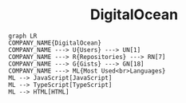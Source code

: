 <h1 align="center">DigitalOcean</h1>

```mermaid
graph LR
COMPANY_NAME{DigitalOcean}
COMPANY_NAME ---> U{Users} ---> UN[1]
COMPANY_NAME ---> R{Repositories} ---> RN[7]
COMPANY_NAME ---> G{Gists} ---> GN[18]
COMPANY_NAME ---> ML{Most Used<br>Languages}
ML --> JavaScript[JavaScript]
ML --> TypeScript[TypeScript]
ML --> HTML[HTML]
```
